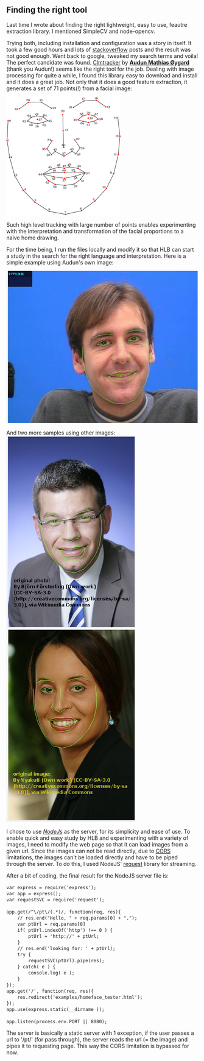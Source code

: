 ## Finding the right tool

Last time I wrote about finding the right lightweight, easy to use, feautre extraction library. I mentioned SimpleCV and node-opencv.

Trying both, including installation and configuration was a story in itself. It took a few good hours and lots of [stackoverflow](http://www.stackoverflow.com) posts and the result was not good enough. Went back to google, tweaked my search terms and voila! The perfect candidate was found. [Clmtracker](https://github.com/auduno/clmtrackr) by **[Audun Mathias Øygard](https://github.com/auduno)** (thank you Audun!) seems like the right tool for the job. Dealing with image processing for quite a while, I found this library easy to download and install and it does a great job. Not only that it does a good feature extraction, it generates a set of 71 points(!) from a facial image:

![](/project_images/facemodel_numbering_new_small.png)

Such high level tracking with large number of points enables experimenting with the interpretation and transformation of the facial proportions to a naive home drawing.

For the time being, I run the files locally and modify it so that HLB can start a study in the search for the right language and interpretation. Here is a simple example using Audun's own image:

![](/project_images/hf1.jpg)

And two more samples using other images:
![](/project_images/hf2.jpg)
![](/project_images/hf3.jpg)

I chose to use [_NodeJs_](http://nodejs.org/) as the server, for its simplicity and ease of use. To enable quick and easy study by HLB and experimenting with a variety of images, I need to modify the web page so that it can load images from a given url. Since the images can not be read directly, due to [CORS](http://en.wikipedia.org/wiki/Cross-origin_resource_sharing) limitations, the images can't be loaded directly and have to be piped through the server. To do this, I used NodeJS' [request](https://github.com/mikeal/request) library for streaming.

After a bit of coding, the final result for the NodeJS server file is:

```
var express = require('express');
var app = express();
var requestSVC = require('request');

app.get(/^\/pt\/(.*)/, function(req, res){
	// res.end("Hello, " + req.params[0] + ".");
	var ptUrl = req.params[0]
	if( ptUrl.indexOf('http') !== 0 ) {
		ptUrl = 'http://' + ptUrl;
	}
	// res.end('looking for: ' + ptUrl);
	try {
		requestSVC(ptUrl).pipe(res);
	} catch( e ) {
		console.log( e );
	}
});
app.get('/', function(req, res){
	res.redirect('examples/homeface_tester.html');
});
app.use(express.static(__dirname ));

app.listen(process.env.PORT || 8080);
```

The server is basically a static server with 1 exception, if the user passes a url to '/pt/' (for pass through), the server reads the url (= the image) and pipes it to requesting page. This way the CORS limitation is bypassed for now.




